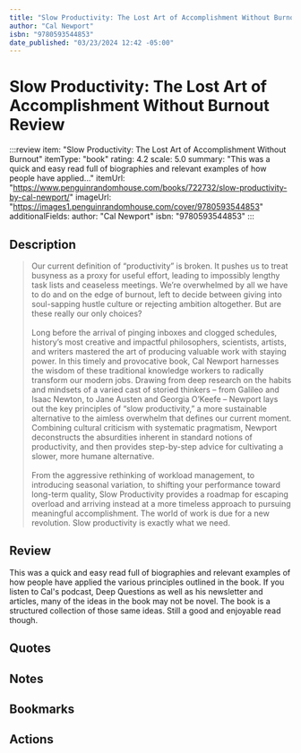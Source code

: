```yaml
---
title: "Slow Productivity: The Lost Art of Accomplishment Without Burnout"
author: "Cal Newport"
isbn: "9780593544853"
date_published: "03/23/2024 12:42 -05:00"
---
```


# Slow Productivity: The Lost Art of Accomplishment Without Burnout Review

:::review
item: "Slow Productivity: The Lost Art of Accomplishment Without Burnout"
itemType: "book"
rating: 4.2
scale: 5.0
summary: "This was a quick and easy read full of biographies and relevant examples of how people have applied..."
itemUrl: "https://www.penguinrandomhouse.com/books/722732/slow-productivity-by-cal-newport/"
imageUrl: "https://images1.penguinrandomhouse.com/cover/9780593544853"
additionalFields:
  author: "Cal Newport"
  isbn: "9780593544853"
:::

## Description

> Our current definition of “productivity” is broken. It pushes us to treat busyness as a proxy for useful effort, leading to impossibly lengthy task lists and ceaseless meetings. We’re overwhelmed by all we have to do and on the edge of  burnout, left to decide between giving into soul-sapping hustle culture or rejecting ambition altogether. But are these really our only choices?  
> <br>
> Long before the arrival of pinging inboxes and clogged schedules, history’s most creative and impactful philosophers, scientists, artists, and writers mastered the art of producing valuable work with staying power. In this timely and provocative book, Cal Newport harnesses the wisdom of these traditional knowledge workers to radically transform our modern jobs. Drawing from deep research on the habits and mindsets of a varied cast of storied thinkers – from Galileo and Isaac Newton, to Jane Austen and Georgia O’Keefe – Newport lays out the key principles of “slow productivity,” a more sustainable alternative to the aimless overwhelm that defines our current moment. Combining cultural criticism with systematic pragmatism, Newport deconstructs the absurdities inherent in standard notions of productivity, and then provides step-by-step advice for cultivating a slower, more humane alternative.  
> <br>
> From the aggressive rethinking of workload management, to introducing seasonal variation, to shifting your performance toward long-term quality, Slow Productivity provides a roadmap for escaping overload and arriving instead at a more timeless approach to pursuing meaningful accomplishment. The world of work is due for a new revolution. Slow productivity is exactly what we need.

## Review

This was a quick and easy read full of biographies and relevant examples of how people have applied the various principles outlined in the book. If you listen to Cal's podcast, Deep Questions as well as his newsletter and articles, many of the ideas in the book may not be novel. The book is a structured collection of those same ideas. Still a good and enjoyable read though. 

## Quotes

## Notes

## Bookmarks

## Actions
